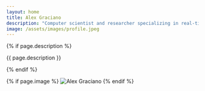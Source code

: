```yaml
---
layout: home
title: Alex Graciano
description: "Computer scientist and researcher specializing in real-time 3D visualization and geoscientific applications."
image: /assets/images/profile.jpeg
---
```


<!-- The content below will appear below the title on the homepage -->

{% if page.description %}
<p>{{ page.description }}</p>
{% endif %}

{% if page.image %}
<img src="{{ page.image | relative_url }}" alt="Alex Graciano" style="max-width:200px;margin-bottom:1em;">
{% endif %}